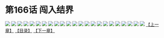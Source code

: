 # 第166话 闯入结界
![](https://s2.baozimh.com/scomic/sanyanxiaotianlu-samanhua/0/165-wcl6/1.jpg)
![](https://s2.baozimh.com/scomic/sanyanxiaotianlu-samanhua/0/165-wcl6/2.jpg)
![](https://s2.baozimh.com/scomic/sanyanxiaotianlu-samanhua/0/165-wcl6/3.jpg)
![](https://s2.baozimh.com/scomic/sanyanxiaotianlu-samanhua/0/165-wcl6/4.jpg)
![](https://s2.baozimh.com/scomic/sanyanxiaotianlu-samanhua/0/165-wcl6/5.jpg)
![](https://s2.baozimh.com/scomic/sanyanxiaotianlu-samanhua/0/165-wcl6/6.jpg)
![](https://s2.baozimh.com/scomic/sanyanxiaotianlu-samanhua/0/165-wcl6/7.jpg)
![](https://s2.baozimh.com/scomic/sanyanxiaotianlu-samanhua/0/165-wcl6/8.jpg)
![](https://s2.baozimh.com/scomic/sanyanxiaotianlu-samanhua/0/165-wcl6/9.jpg)
![](https://s2.baozimh.com/scomic/sanyanxiaotianlu-samanhua/0/165-wcl6/10.jpg)
![](https://s2.baozimh.com/scomic/sanyanxiaotianlu-samanhua/0/165-wcl6/11.jpg)
![](https://s2.baozimh.com/scomic/sanyanxiaotianlu-samanhua/0/165-wcl6/12.jpg)
![](https://s2.baozimh.com/scomic/sanyanxiaotianlu-samanhua/0/165-wcl6/13.jpg)
![](https://s2.baozimh.com/scomic/sanyanxiaotianlu-samanhua/0/165-wcl6/14.jpg)
![](https://s2.baozimh.com/scomic/sanyanxiaotianlu-samanhua/0/165-wcl6/15.jpg)
![](https://s2.baozimh.com/scomic/sanyanxiaotianlu-samanhua/0/165-wcl6/16.jpg)
![](https://s2.baozimh.com/scomic/sanyanxiaotianlu-samanhua/0/165-wcl6/17.jpg)
![](https://s2.baozimh.com/scomic/sanyanxiaotianlu-samanhua/0/165-wcl6/18.jpg)
![](https://s2.baozimh.com/scomic/sanyanxiaotianlu-samanhua/0/165-wcl6/19.jpg)
![](https://s2.baozimh.com/scomic/sanyanxiaotianlu-samanhua/0/165-wcl6/20.jpg)
![](https://s2.baozimh.com/scomic/sanyanxiaotianlu-samanhua/0/165-wcl6/21.jpg)
![](https://s2.baozimh.com/scomic/sanyanxiaotianlu-samanhua/0/165-wcl6/22.jpg)
![](https://s2.baozimh.com/scomic/sanyanxiaotianlu-samanhua/0/165-wcl6/23.jpg)
[【上一章】](./165.md)
[【目录】](./README.md)
[【下一章】](./167.md)
